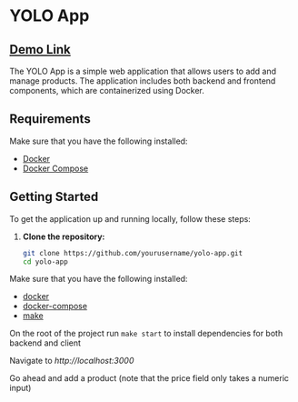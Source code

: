 # YOLO App

## [Demo Link](http://34.134.7.124/)

The YOLO App is a simple web application that allows users to add and manage products. The application includes both backend and frontend components, which are containerized using Docker.

## Requirements

Make sure that you have the following installed:

- [Docker](https://docs.docker.com/desktop/install/windows-install/)
- [Docker Compose](https://docs.docker.com/compose/install/)

## Getting Started

To get the application up and running locally, follow these steps:

1. **Clone the repository:**

   ```sh
   git clone https://github.com/yourusername/yolo-app.git
   cd yolo-app
   ```

Make sure that you have the following installed:

- [docker](https://docs.docker.com/desktop/install/windows-install/)
- [docker-compose](https://docs.docker.com/compose/)
- [make](https://www.gnu.org/software/make/)

On the root of the project run
`make start`  to install dependencies for both backend and client

Navigate to *http://localhost:3000*

Go ahead and add a product (note that the price field only takes a numeric input)
